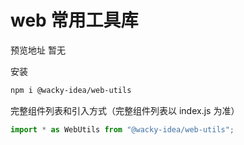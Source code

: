 # web 常用工具库

预览地址 暂无

安装

```bash
npm i @wacky-idea/web-utils
```

完整组件列表和引入方式（完整组件列表以 index.js 为准）

```javascript
import * as WebUtils from "@wacky-idea/web-utils";
```
